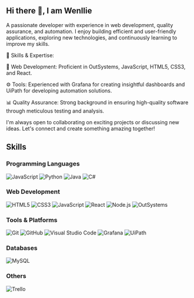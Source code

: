 ## Hi there 👋, I am Wenllie

<!--
**wenllie/wenllie** is a ✨ _special_ ✨ repository because its `README.md` (this file) appears on your GitHub profile.

Here are some ideas to get you started:

- 🔭 I’m currently working on ...
- 🌱 I’m currently learning ...
- 👯 I’m looking to collaborate on ...
- 🤔 I’m looking for help with ...
- 💬 Ask me about ...
- 📫 How to reach me: ...
- 😄 Pronouns: ...
- ⚡ Fun fact: ...
-->

A passionate developer with experience in web development, quality assurance, and automation. I enjoy building efficient and user-friendly applications, exploring new technologies, and continuously learning to improve my skills.


🔧 Skills & Expertise:

🌱 Web Development: Proficient in OutSystems, JavaScript, HTML5, CSS3, and React.

⚙ Tools: Experienced with Grafana for creating insightful dashboards and UiPath for developing automation solutions.

📊 Quality Assurance: Strong background in ensuring high-quality software through meticulous testing and analysis.


I'm always open to collaborating on exciting projects or discussing new ideas. Let's connect and create something amazing together!

## Skills

### Programming Languages
![JavaScript](https://img.shields.io/badge/JavaScript-%23323330.svg?style=flat&logo=javascript&logoColor=%23F7DF1E)
![Python](https://img.shields.io/badge/Python-%2314354C.svg?style=flat&logo=python&logoColor=white)
![Java](https://img.shields.io/badge/Java-%23ED8B00.svg?style=flat&logo=java&logoColor=white)
![C#](https://img.shields.io/badge/C%23-%23239120.svg?style=flat&logo=c-sharp&logoColor=white)

### Web Development
![HTML5](https://img.shields.io/badge/HTML5-%23E34F26.svg?style=flat&logo=html5&logoColor=white)
![CSS3](https://img.shields.io/badge/CSS3-%231572B6.svg?style=flat&logo=css3&logoColor=white)
![JavaScript](https://img.shields.io/badge/JavaScript-%23323330.svg?style=flat&logo=javascript&logoColor=%23F7DF1E)
![React](https://img.shields.io/badge/React-%2320232a.svg?style=flat&logo=react&logoColor=%2361DAFB)
![Node.js](https://img.shields.io/badge/Node.js-%2343853D.svg?style=flat&logo=node.js&logoColor=white)
![OutSystems](https://img.shields.io/badge/OutSystems-%23002E74.svg?style=flat&logo=outsystems&logoColor=white)

### Tools & Platforms
![Git](https://img.shields.io/badge/Git-%23F05033.svg?style=flat&logo=git&logoColor=white)
![GitHub](https://img.shields.io/badge/GitHub-%23181717.svg?style=flat&logo=github&logoColor=white)
![Visual Studio Code](https://img.shields.io/badge/VS%20Code-%23007ACC.svg?style=flat&logo=visual-studio-code&logoColor=white)
![Grafana](https://img.shields.io/badge/Grafana-%23F46800.svg?style=flat&logo=grafana&logoColor=white)
![UiPath](https://img.shields.io/badge/UiPath-%230081CB.svg?style=flat&logo=uipath&logoColor=white)

### Databases
![MySQL](https://img.shields.io/badge/MySQL-%2300f.svg?style=flat&logo=mysql&logoColor=white)

### Others
![Trello](https://img.shields.io/badge/Trello-%2300A0DC.svg?style=flat&logo=trello&logoColor=white)


